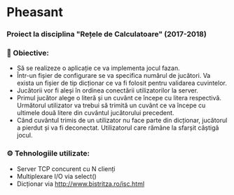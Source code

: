 # Pheasant
### Proiect la disciplina "Rețele de Calculatoare" (2017-2018)

### &#128194; Obiective:
* Să se realizeze o aplicație ce va implementa jocul fazan.
* Într-un fișier de configurare se va specifica numărul de jucători. Va exista un fișier de tip dicționar ce va fi folosit pentru validarea cuvintelor.
* Jucătorii vor fi aleși în ordinea conectării utilizatorilor la server.
* Primul jucător alege o literă și un cuvânt ce începe cu litera respectivă. Următorul utilizator va trebui să trimită un cuvânt ce va începe cu ultimele două litere din cuvântul jucătorului precedent.
* Când cuvântul trimis de un utilizator nu face parte din dicționar, jucătorul a pierdut și va fi deconectat. Utilizatorul care rămâne la sfarșit câștigâ jocul.

### &#9881; Tehnologiile utilizate:
* Server TCP concurent cu N clienți
* Multiplexare I/O via select()
* Dicționar via <http://www.bistritza.ro/isc.html>
